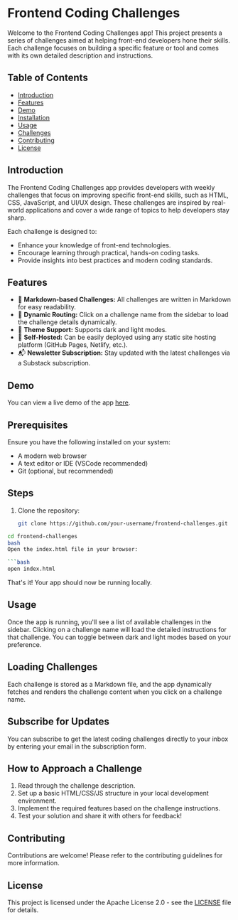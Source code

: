 # Frontend Coding Challenges

Welcome to the Frontend Coding Challenges app! This project presents a series of challenges aimed at helping front-end developers hone their skills. Each challenge focuses on building a specific feature or tool and comes with its own detailed description and instructions.

## Table of Contents
- [Introduction](#introduction)
- [Features](#features)
- [Demo](#demo)
- [Installation](#installation)
- [Usage](#usage)
- [Challenges](#challenges)
- [Contributing](#contributing)
- [License](#license)

## Introduction

The Frontend Coding Challenges app provides developers with weekly challenges that focus on improving specific front-end skills, such as HTML, CSS, JavaScript, and UI/UX design. These challenges are inspired by real-world applications and cover a wide range of topics to help developers stay sharp.

Each challenge is designed to:
- Enhance your knowledge of front-end technologies.
- Encourage learning through practical, hands-on coding tasks.
- Provide insights into best practices and modern coding standards.

## Features
- 📝 **Markdown-based Challenges:** All challenges are written in Markdown for easy readability.
- 📂 **Dynamic Routing:** Click on a challenge name from the sidebar to load the challenge details dynamically.
- 🌙 **Theme Support:** Supports dark and light modes.
- 🚀 **Self-Hosted:** Can be easily deployed using any static site hosting platform (GitHub Pages, Netlify, etc.).
- 📬 **Newsletter Subscription:** Stay updated with the latest challenges via a Substack subscription.

## Demo

You can view a live demo of the app [here](#).


## Prerequisites

Ensure you have the following installed on your system:
- A modern web browser
- A text editor or IDE (VSCode recommended)
- Git (optional, but recommended)

## Steps

1. Clone the repository:
   ```bash
   git clone https://github.com/your-username/frontend-challenges.git
    ```

 ```bash
cd frontend-challenges
 bash
Open the index.html file in your browser:

 ```bash
open index.html
```
That's it! Your app should now be running locally.

## Usage

Once the app is running, you'll see a list of available challenges in the sidebar. Clicking on a challenge name will load the detailed instructions for that challenge. You can toggle between dark and light modes based on your preference.

## Loading Challenges

Each challenge is stored as a Markdown file, and the app dynamically fetches and renders the challenge content when you click on a challenge name.


## Subscribe for Updates

You can subscribe to get the latest coding challenges directly to your inbox by entering your email in the subscription form.



## How to Approach a Challenge

1. Read through the challenge description.
2. Set up a basic HTML/CSS/JS structure in your local development environment.
3. Implement the required features based on the challenge instructions.
4. Test your solution and share it with others for feedback!

## Contributing

Contributions are welcome! Please refer to the contributing guidelines for more information.



## License

This project is licensed under the Apache License 2.0 - see the [LICENSE](LICENSE) file for details.


